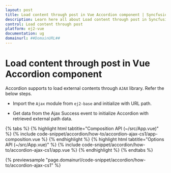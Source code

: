 ```yaml
---
layout: post
title: Load content through post in Vue Accordion component | Syncfusion
description: Learn here all about Load content through post in Syncfusion Vue Accordion component of Syncfusion Essential JS 2 and more.
control: Load content through post 
platform: ej2-vue
documentation: ug
domainurl: ##DomainURL##
---
```


# Load content through post in Vue Accordion component

Accordion supports to load external contents through `AJAX` library. Refer the below steps.

* Import the `Ajax` module from `ej2-base` and initialize with URL path.

* Get data from the Ajax Success event to initialize Accordion with retrieved external path data.

{% tabs %}
{% highlight html tabtitle="Composition API (~/src/App.vue)" %}
{% include code-snippet/accordion/how-to/accordion-ajax-cs1/app-composition.vue %}
{% endhighlight %}
{% highlight html tabtitle="Options API (~/src/App.vue)" %}
{% include code-snippet/accordion/how-to/accordion-ajax-cs1/app.vue %}
{% endhighlight %}
{% endtabs %}
        
{% previewsample "page.domainurl/code-snippet/accordion/how-to/accordion-ajax-cs1" %}